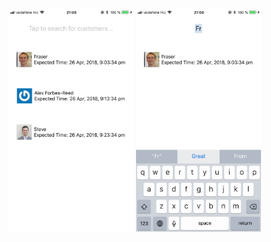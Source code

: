 <img src="/screenshots/1.PNG" width="200" height="auto">
<img src="/screenshots/2.PNG" width="200" height="auto">
